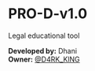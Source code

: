 # PRO-D-v1.0
Legal educational tool

**Developed by:** Dhani  
**Owner:** [@D4RK_KlNG](https://t.me/D4RK_KlNG)
